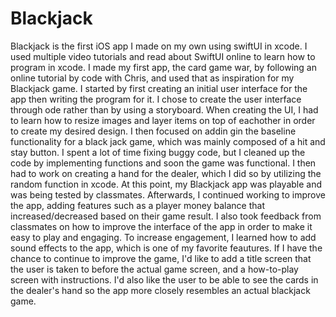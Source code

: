 # Blackjack
Blackjack is the first iOS app I made on my own using swiftUI in xcode. I used multiple video tutorials and read about SwiftUI online to learn how to program in xcode. I made my first app, the card game war, by following an online tutorial by code with Chris, and used that as inspiration for my Blackjack game. I started by first creating an initial user interface for the app then writing the program for it. I chose to create the user interface through ode rather than by using a storyboard. When creating the UI, I had to learn how to resize images and layer items on top of eachother in order to create my desired design. I then focused on addin gin the baseline functionality for a black jack game, which was mainly composed of a hit and stay button. I spent a lot of time fixing buggy code, but I cleaned up the code by implementing functions and soon the game was functional. I then had to work on creating a hand for the dealer, which I did so by utilizing the random function in xcode. At this point, my Blackjack app was playable and was being tested by classmates. Afterwards, I continued working to improve the app, adding features such as a player money balance that increased/decreased based on their game result. I also took feedback from classmates on how to improve the interface of the app in order to make it easy to play and engaging. To increase engagement, I learned how to add sound effects to the app, which is one of my favorite feautures. If I have the chance to continue to improve the game, I'd like to add a title screen that the user is taken to before the actual game screen, and a how-to-play screen with instructions. I'd also like the user to be able to see the cards in the dealer's hand so the app more closely resembles an actual blackjack game.

